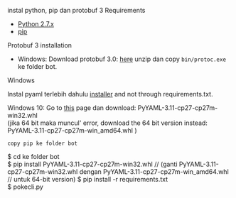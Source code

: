 instal python, pip dan protobuf 3
Requirements

- [Python 2.7.x](http://docs.python-guide.org/en/latest/starting/installation/)
- [pip](https://pip.pypa.io/en/stable/installing/)


Protobuf 3 installation


- Windows: Download protobuf 3.0: [here](https://github.com/google/protobuf/releases/download/v3.0.0-beta-4/protoc-3.0.0-beta-4-win32.zip) unzip dan copy `bin/protoc.exe` ke folder bot.




Windows


Instal pyaml terlebih dahulu  [installer](http://pyyaml.org/wiki/PyYAML) and not through requirements.txt.

Windows 10:
    Go to [this](http://www.lfd.uci.edu/~gohlke/pythonlibs/#pyyaml) page dan download: PyYAML-3.11-cp27-cp27m-win32.whl   
    (jika 64 bit maka muncul' error,
    download the 64 bit version instead: PyYAML-3.11-cp27-cp27m-win_amd64.whl )
```
copy pip ke folder bot

```


$ cd ke folder bot  
$ pip install PyYAML-3.11-cp27-cp27m-win32.whl
// (ganti PyYAML-3.11-cp27-cp27m-win32.whl dengan PyYAML-3.11-cp27-cp27m-win_amd64.whl
// untuk 64-bit version)
$ pip install -r requirements.txt  
$ pokecli.py 
